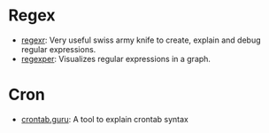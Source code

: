 # Regex

- [regexr](https://regexr.com/): Very useful swiss army knife to create, explain and debug regular expressions.
- [regexper](https://regexper.com/): Visualizes regular expressions in a graph.

# Cron

- [crontab.guru](https://crontab.guru/): A tool to explain crontab syntax